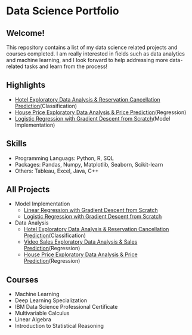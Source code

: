 # Data Science Portfolio

## Welcome!

This repository contains a list of my data science related projects and courses completed. I am really interested in fields such as data analytics and machine learning, and I look forward to help addressing more data-related tasks and learn from the process!

## Highlights
  - [Hotel Exploratory Data Analysis & Reservation Cancellation Prediction](https://github.com/RandomY-2/Hotel_Reservation_Prediction)(Classification)
  - [House Price Exploratory Data Analysis & Price Prediction](https://github.com/RandomY-2/House_Price_Prediction)(Regression)
  - [Logistic Regression with Gradient Descent from Scratch](https://github.com/RandomY-2/Logistic_Regression_From_Scratch)(Model Implementation)

## Skills

 - Programming Languags: Python, R, SQL
 - Packages: Pandas, Numpy, Matplotlib, Seaborn, Scikit-learn
 - Others: Tableau, Excel, Java, C++

## All Projects

- Model Implementation
  - [Linear Regression with Gradient Descent from Scratch](https://github.com/RandomY-2/Linear_Regression_From_Scratch)
  - [Logistic Regression with Gradient Descent from Scratch](https://github.com/RandomY-2/Logistic_Regression_From_Scratch)
- Data Analysis 
  - [Hotel Exploratory Data Analysis & Reservation Cancellation Prediction](https://github.com/RandomY-2/Hotel_Reservation_Prediction)(Classification)
  - [Video Sales Exploratory Data Analysis & Sales Prediction](https://github.com/RandomY-2/Video_Game_Regressional_Analysis)(Regression)
  - [House Price Exploratory Data Analysis & Price Prediction](https://github.com/RandomY-2/House_Price_Prediction)(Regression)

## Courses 

- Machine Learning
- Deep Learning Specialization
- IBM Data Science Professional Certificate
- Multivariable Calculus
- Linear Algebra
- Introduction to Statistical Reasoning
